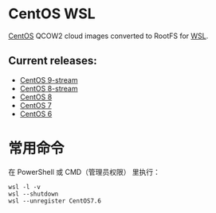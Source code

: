 # CentOS WSL

[CentOS](https://www.centos.org/) QCOW2 cloud images converted to RootFS for [WSL](https://docs.microsoft.com/en-us/windows/wsl/).

## Current releases:
 - [CentOS 9-stream](https://github.com/mishamosher/CentOS-WSL/releases/tag/9-stream-20230626)
 - [CentOS 8-stream](https://github.com/mishamosher/CentOS-WSL/releases/tag/8-stream-20230626)
 - [CentOS 8](https://github.com/mishamosher/CentOS-WSL/releases/tag/8.4-2105)
 - [CentOS 7](https://github.com/mishamosher/CentOS-WSL/releases/tag/7.9-2211)
 - [CentOS 6](https://github.com/mishamosher/CentOS-WSL/releases/tag/6.10-1907)

# 常用命令

在 PowerShell 或 CMD（管理员权限） 里执行：

```
wsl -l -v
wsl --shutdown
wsl --unregister CentOS7.6
```
